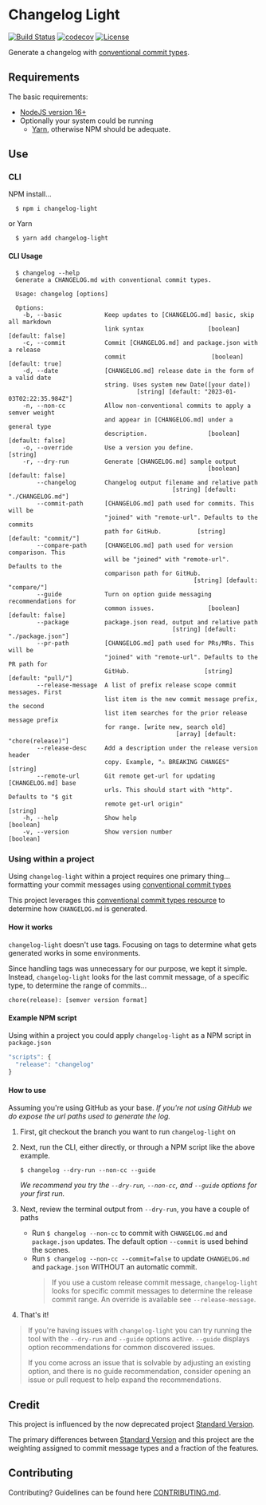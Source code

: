 # Changelog Light
[![Build Status](https://github.com/cdcabrera/changelog-light/workflows/Build/badge.svg?branch=main)](https://github.com/cdcabrera/changelog-light/actions?query=workflow%3ABuild)
[![codecov](https://codecov.io/gh/cdcabrera/changelog-light/branch/main/graph/badge.svg)](https://codecov.io/gh/cdcabrera/changelog-light)
[![License](https://img.shields.io/github/license/cdcabrera/changelog-light.svg)](https://github.com/cdcabrera/changelog-light/blob/main/LICENSE)

Generate a changelog with [conventional commit types](https://www.conventionalcommits.org).

## Requirements
The basic requirements:
 * [NodeJS version 16+](https://nodejs.org/)
 * Optionally your system could be running
    - [Yarn](https://yarnpkg.com), otherwise NPM should be adequate.
 

## Use

### CLI

NPM install...

  ```shell
    $ npm i changelog-light
  ```
  
or Yarn

  ```shell
    $ yarn add changelog-light
  ```

#### CLI Usage
```
  $ changelog --help
  Generate a CHANGELOG.md with conventional commit types.

  Usage: changelog [options]

  Options:
    -b, --basic            Keep updates to [CHANGELOG.md] basic, skip all markdown
                           link syntax                  [boolean] [default: false]
    -c, --commit           Commit [CHANGELOG.md] and package.json with a release
                           commit                        [boolean] [default: true]
    -d, --date             [CHANGELOG.md] release date in the form of a valid date
                           string. Uses system new Date([your date])
                                    [string] [default: "2023-01-03T02:22:35.984Z"]
    -n, --non-cc           Allow non-conventional commits to apply a semver weight
                           and appear in [CHANGELOG.md] under a general type
                           description.                 [boolean] [default: false]
    -o, --override         Use a version you define.                      [string]
    -r, --dry-run          Generate [CHANGELOG.md] sample output
                                                        [boolean] [default: false]
        --changelog        Changelog output filename and relative path
                                              [string] [default: "./CHANGELOG.md"]
        --commit-path      [CHANGELOG.md] path used for commits. This will be
                           "joined" with "remote-url". Defaults to the commits
                           path for GitHub.          [string] [default: "commit/"]
        --compare-path     [CHANGELOG.md] path used for version comparison. This
                           will be "joined" with "remote-url". Defaults to the
                           comparison path for GitHub.
                                                    [string] [default: "compare/"]
        --guide            Turn on option guide messaging recommendations for
                           common issues.               [boolean] [default: false]
        --package          package.json read, output and relative path
                                              [string] [default: "./package.json"]
        --pr-path          [CHANGELOG.md] path used for PRs/MRs. This will be
                           "joined" with "remote-url". Defaults to the PR path for
                           GitHub.                     [string] [default: "pull/"]
        --release-message  A list of prefix release scope commit messages. First
                           list item is the new commit message prefix, the second
                           list item searches for the prior release message prefix
                           for range. [write new, search old]
                                               [array] [default: "chore(release)"]
        --release-desc     Add a description under the release version header
                           copy. Example, "⚠ BREAKING CHANGES"            [string]
        --remote-url       Git remote get-url for updating [CHANGELOG.md] base
                           urls. This should start with "http". Defaults to "$ git
                           remote get-url origin"                         [string]
    -h, --help             Show help                                     [boolean]
    -v, --version          Show version number                           [boolean]
```
### Using within a project
Using `changelog-light` within a project requires one primary thing... formatting your commit messages using [conventional commit types](https://www.conventionalcommits.org)

This project leverages this [conventional commit types resource](https://github.com/commitizen/conventional-commit-types/blob/master/index.json) to determine
how `CHANGELOG.md` is generated.

#### How it works
`changelog-light` doesn't use tags. Focusing on tags to determine what gets generated works in some environments.

Since handling tags was unnecessary for our purpose, we kept it simple. Instead, `changelog-light` looks for the
last commit message, of a specific type, to determine the range of commits...

   ```
   chore(release): [semver version format]
   ```

#### Example NPM script
Using within a project you could apply `changelog-light` as a NPM script in `package.json`

   ```js
   "scripts": {
     "release": "changelog"
   }
   ```


#### How to use
Assuming you're using GitHub as your base. _If you're not using GitHub we do expose the url paths used to generate the log._

1. First, git checkout the branch you want to run `changelog-light` on
1. Next, run the CLI, either directly, or through a NPM script like the above example.

   ```
   $ changelog --dry-run --non-cc --guide
   ```
   _We recommend you try the `--dry-run`, `--non-cc`, and `--guide` options for your first run._

1. Next, review the terminal output from `--dry-run`, you have a couple of paths
   - Run `$ changelog --non-cc` to commit with `CHANGELOG.md` and `package.json` updates. The default option `--commit` is used behind the scenes.
   - Run `$ changelog --non-cc --commit=false` to update `CHANGELOG.md` and `package.json` WITHOUT an automatic commit.
      > If you use a custom release commit message, `changelog-light` looks for specific commit messages to determine the release commit range. An override is available see `--release-message`.
1. That's it!

> If you're having issues with `changelog-light` you can try running the tool with the `--dry-run` and `--guide` options active.
> `--guide` displays option recommendations for common discovered issues.
> 
> If you come across an issue that is solvable by adjusting an existing option, and there is no guide recommendation, consider opening
> an issue or pull request to help expand the recommendations.

## Credit
This project is influenced by the now deprecated project [Standard Version](https://github.com/conventional-changelog/standard-version). 

The primary differences between [Standard Version](https://github.com/conventional-changelog/standard-version) and this project
are the weighting assigned to commit message types and a fraction of the features.

## Contributing
Contributing? Guidelines can be found here [CONTRIBUTING.md](./CONTRIBUTING.md).
